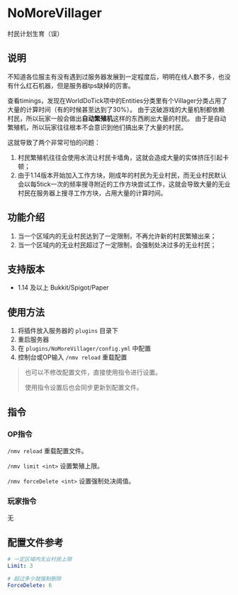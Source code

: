 # NoMoreVillager
村民计划生育（误）

## 说明

不知道各位服主有没有遇到过服务器发展到一定程度后，明明在线人数不多，也没有什么红石机器，但是服务器tps缺掉的厉害。

查看timings，发现在WorldDoTick项中的Entities分类里有个Villager分类占用了大量的计算时间（有的时候甚至达到了30%）。
由于这破游戏的大量机制都依赖村民，所以玩家一般会做出**自动繁殖机**这样的东西刷出大量的村民。
由于是自动繁殖机，所以玩家往往根本不会意识到他们搞出来了大量的村民。

这就导致了两个非常可怕的问题：
1. 村民繁殖机往往会使用水流让村民卡墙角，这就会造成大量的实体挤压引起卡顿；
2. 由于1.14版本开始加入工作方块，刚成年的村民为无业村民，而无业村民默认会以每5tick一次的频率搜寻附近的工作方块尝试工作，这就会导致大量的无业村民在服务器上搜寻工作方块，占用大量的计算时间。

## 功能介绍

1. 当一个区域内的无业村民达到了一定限制，不再允许新的村民繁殖出来；
2. 当一个区域内的无业村民超过了一定限制，会强制处决过多的无业村民；

## 支持版本

- 1.14 及以上 Bukkit/Spigot/Paper

## 使用方法

1. 将插件放入服务器的 `plugins` 目录下
2. 重启服务器
3. 在 `plugins/NoMoreVillager/config.yml` 中配置
4. 控制台或OP输入 `/nmv reload` 重载配置

> 也可以不修改配置文件，直接使用指令进行设置。
>
> 使用指令设置后也会同步更新到配置文件。

## 指令

### OP指令

`/nmv reload` 重载配置文件。

`/nmv limit <int>` 设置繁殖上限。

`/nmv forceDelete <int>` 设置强制处决阈值。

### 玩家指令

无

## 配置文件参考

```yaml
# 一定区域内无业村民上限
Limit: 3

# 超过多少就强制删除
ForceDelete: 6
```
